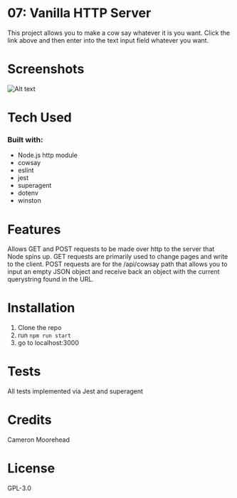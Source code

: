 # 07: Vanilla HTTP Server

This project allows you to make a cow say whatever it is you want.
Click the link above and then enter into the text input field whatever you
want.

# Screenshots

![Alt text](https://raw.githubusercontent.com/CameronMoorehead/07-http-server/master/lab-cameron/images/Selection_102.png)

# Tech Used

### Built with:
- Node.js http module
- cowsay
- eslint
- jest
- superagent
- dotenv
- winston

# Features

Allows GET and POST requests to be made over http to the server that Node spins
up. GET requests are primarily used to change pages and write to the client.
POST requests are for the /api/cowsay path that allows you to input an empty
JSON object and receive back an object with the current querystring found
in the URL.

# Installation

1. Clone the repo
2. run `npm run start`
3. go to localhost:3000

# Tests

All tests implemented via Jest and superagent

# Credits

Cameron Moorehead

# License

GPL-3.0

